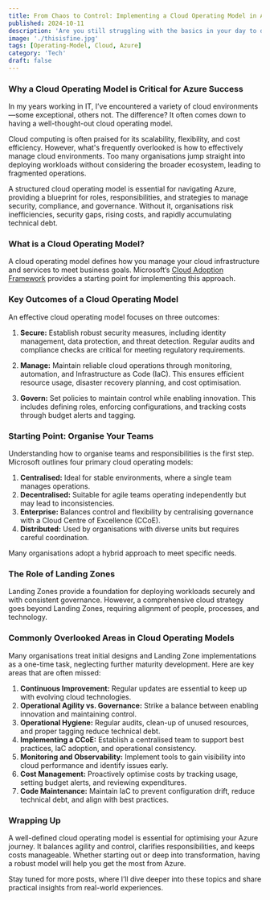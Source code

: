 ```yaml
---
title: From Chaos to Control: Implementing a Cloud Operating Model in Azure
published: 2024-10-11
description: 'Are you still struggling with the basics in your day to day opearations? If you feel like you are constantly putting out fires and not getting ahead, then this might help'
image: './thisisfine.jpg'
tags: [Operating-Model, Cloud, Azure]
category: 'Tech'
draft: false 
---
```

### Why a Cloud Operating Model is Critical for Azure Success

In my years working in IT, I’ve encountered a variety of cloud environments—some exceptional, others not. The difference? It often comes down to having a well-thought-out cloud operating model.

Cloud computing is often praised for its scalability, flexibility, and cost efficiency. However, what's frequently overlooked is how to effectively manage cloud environments. Too many organisations jump straight into deploying workloads without considering the broader ecosystem, leading to fragmented operations.

A structured cloud operating model is essential for navigating Azure, providing a blueprint for roles, responsibilities, and strategies to manage security, compliance, and governance. Without it, organisations risk inefficiencies, security gaps, rising costs, and rapidly accumulating technical debt.

### What is a Cloud Operating Model?

A cloud operating model defines how you manage your cloud infrastructure and services to meet business goals. Microsoft’s [Cloud Adoption Framework](https://docs.microsoft.com/en-us/azure/cloud-adoption-framework/) provides a starting point for implementing this approach.

### Key Outcomes of a Cloud Operating Model

An effective cloud operating model focuses on three outcomes:

1. **Secure:** Establish robust security measures, including identity management, data protection, and threat detection. Regular audits and compliance checks are critical for meeting regulatory requirements.

2. **Manage:** Maintain reliable cloud operations through monitoring, automation, and Infrastructure as Code (IaC). This ensures efficient resource usage, disaster recovery planning, and cost optimisation.

3. **Govern:** Set policies to maintain control while enabling innovation. This includes defining roles, enforcing configurations, and tracking costs through budget alerts and tagging.

### Starting Point: Organise Your Teams

Understanding how to organise teams and responsibilities is the first step. Microsoft outlines four primary cloud operating models:

1. **Centralised:** Ideal for stable environments, where a single team manages operations.
2. **Decentralised:** Suitable for agile teams operating independently but may lead to inconsistencies.
3. **Enterprise:** Balances control and flexibility by centralising governance with a Cloud Centre of Excellence (CCoE).
4. **Distributed:** Used by organisations with diverse units but requires careful coordination.

Many organisations adopt a hybrid approach to meet specific needs.

### The Role of Landing Zones

Landing Zones provide a foundation for deploying workloads securely and with consistent governance. However, a comprehensive cloud strategy goes beyond Landing Zones, requiring alignment of people, processes, and technology.

### Commonly Overlooked Areas in Cloud Operating Models

Many organisations treat initial designs and Landing Zone implementations as a one-time task, neglecting further maturity development. Here are key areas that are often missed:

1. **Continuous Improvement:** Regular updates are essential to keep up with evolving cloud technologies.
2. **Operational Agility vs. Governance:** Strike a balance between enabling innovation and maintaining control.
3. **Operational Hygiene:** Regular audits, clean-up of unused resources, and proper tagging reduce technical debt.
4. **Implementing a CCoE:** Establish a centralised team to support best practices, IaC adoption, and operational consistency.
5. **Monitoring and Observability:** Implement tools to gain visibility into cloud performance and identify issues early.
6. **Cost Management:** Proactively optimise costs by tracking usage, setting budget alerts, and reviewing expenditures.
7. **Code Maintenance:** Maintain IaC to prevent configuration drift, reduce technical debt, and align with best practices.

### Wrapping Up

A well-defined cloud operating model is essential for optimising your Azure journey. It balances agility and control, clarifies responsibilities, and keeps costs manageable. Whether starting out or deep into transformation, having a robust model will help you get the most from Azure.

Stay tuned for more posts, where I’ll dive deeper into these topics and share practical insights from real-world experiences.
